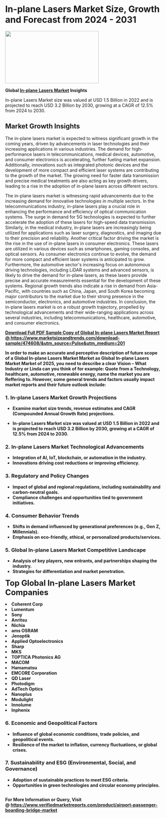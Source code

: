 <H1>In-plane Lasers Market Size, Growth and Forecast from 2024 - 2031</H1><img class="aligncenter size-medium wp-image-584254" src="https://thirdeyenews.in/wp-content/uploads/2024/09/Global-Market-Research-300x168.jpeg" alt="" width="300" height="168" /><p><strong>Global&nbsp;<a href="https://www.marketsizeandtrends.com/download-sample/474608/&amp;utm_source=Pulse&amp;utm_medium=201">In-plane Lasers Market</a> Insights</strong></p><p>In-plane Lasers Market size was valued at USD 1.5 Billion in 2022 and is projected to reach USD 3.2 Billion by 2030, growing at a CAGR of 12.5% from 2024 to 2030.</p><p><h2>Market Growth Insights</h2> <p>The in-plane lasers market is expected to witness significant growth in the coming years, driven by advancements in laser technologies and their increasing applications in various industries. The demand for high-performance lasers in telecommunications, medical devices, automotive, and consumer electronics is accelerating, further fueling market expansion. Additionally, innovations such as integrated photonic devices and the development of more compact and efficient laser systems are contributing to the growth of the market. The growing need for faster data transmission and precise medical treatments are also acting as key growth drivers, leading to a rise in the adoption of in-plane lasers across different sectors.</p> <p><strong><a href="#"></a></strong></p> <p>The in-plane lasers market is witnessing rapid advancements due to the increasing demand for innovative technologies in multiple sectors. In the telecommunications industry, in-plane lasers play a crucial role in enhancing the performance and efficiency of optical communication systems. The surge in demand for 5G technologies is expected to further accelerate the adoption of these lasers for high-speed data transmission. Similarly, in the medical industry, in-plane lasers are increasingly being utilized for applications such as laser surgery, diagnostics, and imaging due to their precision and reliability. Another critical factor driving the market is the rise in the use of in-plane lasers in consumer electronics. These lasers are utilized in various devices such as smartphones, gaming consoles, and optical sensors. As consumer electronics continue to evolve, the demand for more compact and efficient laser systems is anticipated to grow. Furthermore, the automotive sector's increasing focus on autonomous driving technologies, including LiDAR systems and advanced sensors, is likely to drive the demand for in-plane lasers, as these lasers provide precise and accurate measurements essential for the development of these systems. Regional growth trends also indicate a rise in demand from Asia-Pacific, with countries such as China, Japan, and South Korea becoming major contributors to the market due to their strong presence in the semiconductor, electronics, and automotive industries. In conclusion, the in-plane lasers market is on a robust growth trajectory, propelled by technological advancements and their wide-ranging applications across several industries, including telecommunications, healthcare, automotive, and consumer electronics.</p> <p><strong><a href="#"></p><p><span class=""><strong>Download Full PDF Sample Copy of Global In-plane Lasers Market Report</strong> @ <a href="https://www.marketsizeandtrends.com/download-sample/474608/&amp;utm_source=Pulse&amp;utm_medium=201" target="_blank">https://www.marketsizeandtrends.com/download-sample/474608/&amp;utm_source=Pulse&amp;utm_medium=201</a></span></p><p>In order to make an accurate and perceptive description of future scope of a Global&nbsp;In-plane Lasers Market Market as Global&nbsp;In-plane Lasers Market Market of 2025, you need to describe a clear Vision &ndash; What Industry or Linda can you think of for example: Quote from a Technology, healthcare, automotive, renewable energy, name the market you are Reffering to. However, some general trends and factors usually impact market reports and their future outlook include:</p><h3>1.&nbsp;<strong>In-plane Lasers Market Growth Projections</strong></h3><ul><li>Examine market size trends, revenue estimates and CAGR (Compounded Annual Growth Rate) projections.</li><li><p>In-plane Lasers Market size was valued at USD 1.5 Billion in 2022 and is projected to reach USD 3.2 Billion by 2030, growing at a CAGR of 12.5% from 2024 to 2030.</p></li></ul><h3>2.&nbsp;<strong>In-plane Lasers Market Technological Advancements</strong></h3><ul><li>Integration of AI, IoT, blockchain, or automation in the industry.</li><li>Innovations driving cost reductions or improving efficiency.</li></ul><h3>3.&nbsp;<strong>Regulatory and Policy Changes</strong></h3><ul><li>Impact of global and regional regulations, including sustainability and carbon-neutral goals.</li><li>Compliance challenges and opportunities tied to government initiatives.</li></ul><h3>4.&nbsp;<strong>Consumer Behavior Trends</strong></h3><ul><li>Shifts in demand influenced by generational preferences (e.g., Gen Z, Millennials).</li><li>Emphasis on eco-friendly, ethical, or personalized products/services.</li></ul><h3>5.&nbsp;<strong>Global In-plane Lasers Market Competitive Landscape</strong></h3><ul><li>Analysis of key players, new entrants, and partnerships shaping the industry.</li><li>Strategies for differentiation and market penetration.</li></ul><p data-pm-slice="1 1 []"><span style="color: inherit; font-family: inherit; font-size: 25px;">Top Global In-plane Lasers Market Companies</span></p><div class="" data-test-id=""><p><li>Coherent Corp</li><li> Lumentum</li><li> Sony</li><li> Anritsu</li><li> Nichia</li><li> ams OSRAM</li><li> Jenoptik</li><li> Applied Optoelectronics</li><li> Sharp</li><li> MKS</li><li> TOPTICA Photonics AG</li><li> MACOM</li><li> Hamamatsu</li><li> EMCORE Corporation</li><li> QD Laser</li><li> Photodigm</li><li> AdTech Optics</li><li> Nanoplus</li><li> Modulight</li><li> Innolume</li><li> Inphenix</li></p></div><h3>6.&nbsp;<strong>Economic and Geopolitical Factors</strong></h3><ul><li>Influence of global economic conditions, trade policies, and geopolitical events.</li><li>Resilience of the market to inflation, currency fluctuations, or global crises.</li></ul><h3>7.&nbsp;<strong>Sustainability and ESG (Environmental, Social, and Governance)</strong></h3><ul><li>Adoption of sustainable practices to meet ESG criteria.</li><li>Opportunities in green technologies and circular economy principles.</li></ul><h2><strong style="font-size: 14px;">For More Information or Query, Visit @&nbsp;</strong><a style="background-color: #ffffff; font-size: 14px;" href="https://www.marketsizeandtrends.com/report/in-plane-lasers-market/" target="_blank">https://www.verifiedmarketreports.com/product/airport-passenger-boarding-bridge-market</a></h2>
